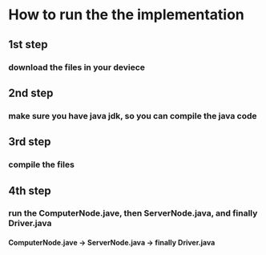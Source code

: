 # How to run the the implementation
## 1st step
### download the files in your deviece
## 2nd step
### make sure you have java jdk, so you can compile the java code
## 3rd step
### compile the files
## 4th step
### run the ComputerNode.jave, then ServerNode.java, and finally Driver.java
#### ComputerNode.jave -> ServerNode.java -> finally Driver.java
